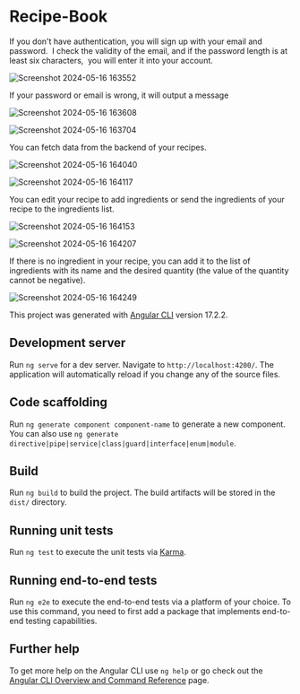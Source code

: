 # Recipe-Book

If you don't have authentication, you will sign up with your email and password. 
I check the validity of the email, and if the password length is at least six characters,  you will enter it into your account.


![Screenshot 2024-05-16 163552](https://github.com/LukaKljecanin/Recipe-Book/assets/134237820/5c3fc6fa-7479-4f6b-8b29-948e64cb18e4)

If your password or email is wrong, it will output a message



![Screenshot 2024-05-16 163608](https://github.com/LukaKljecanin/Recipe-Book/assets/134237820/3996211d-8e28-4e9e-ad0f-23dec25f75d0)


![Screenshot 2024-05-16 163704](https://github.com/LukaKljecanin/Recipe-Book/assets/134237820/08e366db-9be5-4ed1-ab55-ba77829285d6)

You can fetch data from the backend of your recipes. 

![Screenshot 2024-05-16 164040](https://github.com/LukaKljecanin/Recipe-Book/assets/134237820/a599a7f2-c1b4-4583-a4d5-de9b98a7b469)

![Screenshot 2024-05-16 164117](https://github.com/LukaKljecanin/Recipe-Book/assets/134237820/15e8fb62-a248-4a1a-af05-7f7d9b1af006)

You can edit your recipe to add ingredients or send the ingredients of your recipe to the ingredients list.

![Screenshot 2024-05-16 164153](https://github.com/LukaKljecanin/Recipe-Book/assets/134237820/26d33cbe-fe07-42e1-b7ff-8b71af91e7e1)

![Screenshot 2024-05-16 164207](https://github.com/LukaKljecanin/Recipe-Book/assets/134237820/a75bae20-e0e0-4d38-ae06-178a2578fe5f)

If there is no ingredient in your recipe, you can add it to the list of ingredients with its name and the desired quantity (the value of the quantity cannot be negative).

![Screenshot 2024-05-16 164249](https://github.com/LukaKljecanin/Recipe-Book/assets/134237820/b59c1feb-5e93-48ab-ab25-a509490c9cbf)






This project was generated with [Angular CLI](https://github.com/angular/angular-cli) version 17.2.2.

## Development server

Run `ng serve` for a dev server. Navigate to `http://localhost:4200/`. The application will automatically reload if you change any of the source files.

## Code scaffolding

Run `ng generate component component-name` to generate a new component. You can also use `ng generate directive|pipe|service|class|guard|interface|enum|module`.

## Build

Run `ng build` to build the project. The build artifacts will be stored in the `dist/` directory.

## Running unit tests

Run `ng test` to execute the unit tests via [Karma](https://karma-runner.github.io).

## Running end-to-end tests

Run `ng e2e` to execute the end-to-end tests via a platform of your choice. To use this command, you need to first add a package that implements end-to-end testing capabilities.

## Further help

To get more help on the Angular CLI use `ng help` or go check out the [Angular CLI Overview and Command Reference](https://angular.io/cli) page.
